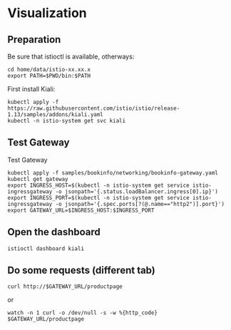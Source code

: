 # Visualization

## Preparation

Be sure that istioctl is available, otherways:

```
cd home/data/istio-xx.xx.x
export PATH=$PWD/bin:$PATH
```

First install Kiali:

```
kubectl apply -f https://raw.githubusercontent.com/istio/istio/release-1.13/samples/addons/kiali.yaml
kubectl -n istio-system get svc kiali
```

## Test Gateway

Test Gateway

```
kubectl apply -f samples/bookinfo/networking/bookinfo-gateway.yaml
kubectl get gateway
export INGRESS_HOST=$(kubectl -n istio-system get service istio-ingressgateway -o jsonpath='{.status.loadBalancer.ingress[0].ip}')
export INGRESS_PORT=$(kubectl -n istio-system get service istio-ingressgateway -o jsonpath='{.spec.ports[?(@.name=="http2")].port}')
export GATEWAY_URL=$INGRESS_HOST:$INGRESS_PORT
```

## Open the dashboard

```istioctl dashboard kiali```


## Do some requests (different tab)

```curl http://$GATEWAY_URL/productpage```

or

```watch -n 1 curl -o /dev/null -s -w %{http_code} $GATEWAY_URL/productpage```